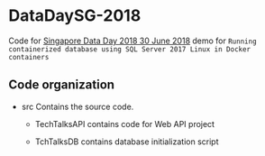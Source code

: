 # DataDaySG-2018

Code for [Singapore Data Day 2018 30 June 2018](https://www.meetup.com/mssgug/events/251396654/) demo for `Running containerized database using SQL Server 2017 Linux in Docker containers`

## Code organization

- src
Contains the source code.
    
    - TechTalksAPI contains code for Web API project

    - TchTalksDB contains database initialization script
